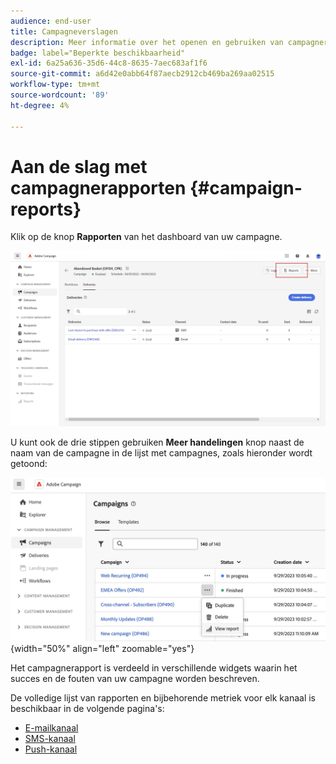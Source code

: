 ```yaml
---
audience: end-user
title: Campagneverslagen
description: Meer informatie over het openen en gebruiken van campagnerapporten
badge: label="Beperkte beschikbaarheid"
exl-id: 6a25a636-35d6-44c8-8635-7aec683af1f6
source-git-commit: a6d42e0abb64f87aecb2912cb469ba269aa02515
workflow-type: tm+mt
source-wordcount: '89'
ht-degree: 4%

---
```


# Aan de slag met campagnerapporten {#campaign-reports}

<!-- CAN BE REMOVED___
>[!CONTEXTUALHELP]
>id="acw_campaign_reporting_sending"
>title="Reporting Sending"
>abstract="The Sending tab within your report provides in-depth insights into your visitors' interactions with your deliveries and any potential errors they may have encountered."

>[!CONTEXTUALHELP]
>id="acw_campaign_reporting_tracking"
>title="Reporting tracking"
>abstract="The Tracking tab within your report offers valuable data, including recipient behavior per link, breakdown of opens and clicks, as well as detailed information about the most frequently clicked URLs during a delivery."
-->

Klik op de knop **Rapporten** van het dashboard van uw campagne.

![](assets/campaign_report_email_13.png)

U kunt ook de drie stippen gebruiken **Meer handelingen** knop naast de naam van de campagne in de lijst met campagnes, zoals hieronder wordt getoond:

![](assets/campaign-reports-view.png){width="50%" align="left" zoomable="yes"}

Het campagnerapport is verdeeld in verschillende widgets waarin het succes en de fouten van uw campagne worden beschreven.

De volledige lijst van rapporten en bijbehorende metriek voor elk kanaal is beschikbaar in de volgende pagina&#39;s:

* [E-mailkanaal](campaign-reports-email.md)
* [SMS-kanaal](campaign-reports-sms.md)
* [Push-kanaal](campaign-reports-push.md)
